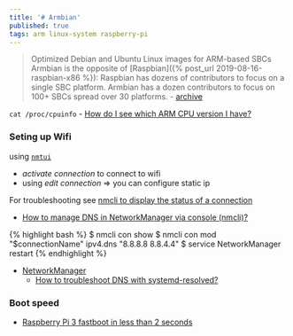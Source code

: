 ```yaml
---
title: '# Armbian'
published: true
tags: arm linux-system raspberry-pi
---
```

> Optimized Debian and Ubuntu Linux images for ARM-based SBCs  
> Armbian is the opposite of [Raspbian]({% post_url 2019-08-16-raspbian-x86 %}): Raspbian has dozens of contributors to focus on a single SBC platform. Armbian has a dozen contributors to focus on 100+ SBCs spread over 30 platforms. - [archive](http://xogium.performanceservers.nl/archive/bananapim2zero/archive/) 

`cat /proc/cpuinfo` - [How do I see which ARM CPU version I have?](https://raspberrypi.stackexchange.com/questions/9912/how-do-i-see-which-arm-cpu-version-i-have)

### Seting up Wifi

using [`nmtui`](https://www.tecmint.com/nmtui-configure-network-connection/)
- _activate connection_ to connect to wifi
- using _edit connection_ => you can configure static ip

For troubleshooting
see [nmcli to display the status of a connection](https://unix.stackexchange.com/questions/441969/use-nmcli-to-display-the-status-of-a-connection)
- [How to manage DNS in NetworkManager via console (nmcli)?](https://serverfault.com/questions/810636/how-to-manage-dns-in-networkmanager-via-console-nmcli)

{% highlight bash %}
$ nmcli con show
$ nmcli con mod "$connectionName" ipv4.dns "8.8.8.8 8.8.4.4"
$ service NetworkManager restart
{% endhighlight %}

- [NetworkManager](https://wiki.debian.org/NetworkManager)
	- [How to troubleshoot DNS with systemd-resolved?](https://unix.stackexchange.com/a/637845/192991)

### Boot speed
- [	Raspberry Pi 3 fastboot in less than 2 seconds](https://news.ycombinator.com/item?id=41867608)